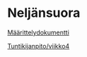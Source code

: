 # Neljänsuora

[Määrittelydokumentti](https://github.com/TatuSorjonen/Tiha/blob/master/maarittelydokumentti.md)

[Tuntikijanpito/viikko4](https://github.com/TatuSorjonen/Tiha/blob/master/tuntikirjanpito/viikko4.md)
